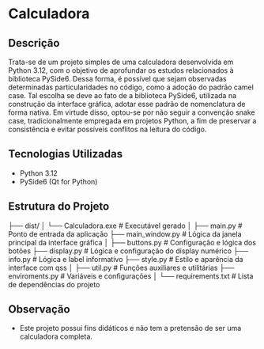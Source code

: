 # Calculadora

## Descrição
Trata-se de um projeto simples de uma calculadora desenvolvida em Python 3.12, com o objetivo de aprofundar os estudos relacionados à biblioteca PySide6.
Dessa forma, é possível que sejam observadas determinadas particularidades no código, como a adoção do padrão camel case. Tal escolha se deve ao fato de a biblioteca PySide6, utilizada na construção da interface gráfica, adotar esse padrão de nomenclatura de forma nativa.
Em virtude disso, optou-se por não seguir a convenção snake case, tradicionalmente empregada em projetos Python, a fim de preservar a consistência e evitar possíveis conflitos na leitura do código.

## Tecnologias Utilizadas
- Python 3.12
- PySide6 (Qt for Python)

## Estrutura do Projeto

├── dist/
│   └── Calculadora.exe     # Executável gerado
│
├── main.py                 # Ponto de entrada da aplicação
├── main_window.py          # Lógica da janela principal da interface gráfica
│
├── buttons.py              # Configuração e lógica dos botões
├── display.py              # Lógica e configuração do display numérico
├── info.py                 # Lógica e label informativo
├── style.py                # Estilo e aparência da interface com qss
│
├── util.py                 # Funções auxiliares e utilitárias
├── enviroments.py          # Variáveis e configurações
│
└── requirements.txt        # Lista de dependências do projeto


## Observação
- Este projeto possui fins didáticos e não tem a pretensão de ser uma calculadora completa.
